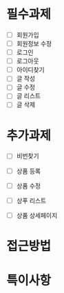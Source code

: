 # 필수과제
- [ ] 회원가입
- [ ] 회원정보 수정
- [ ] 로그인
- [ ] 로그아웃
- [ ] 아이디찾기
- [ ] 글 작성
- [ ] 글 수정
- [ ] 글 리스트
- [ ] 글 삭제

# 추가과제
- [ ] 비번찾기
- [ ] 상품 등록
- [ ] 상품 수정
- [ ] 상푸 리스트
- [ ] 상품 상세페이지


# 접근방법

# 특이사항